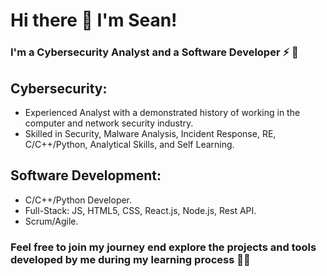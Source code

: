 # Hi there 👋  I'm Sean!
### I'm a Cybersecurity Analyst and a Software Developer ⚡ 🤙 

## Cybersecurity:

* Experienced Analyst with a demonstrated history of working in the computer and network security industry.
* Skilled in Security, Malware Analysis, Incident Response, RE, C/C++/Python, Analytical Skills, and Self Learning. 

## Software Development:

* C/C++/Python Developer.
* Full-Stack: JS, HTML5, CSS, React.js, Node.js, Rest API.
* Scrum/Agile.



### Feel free to join my journey end explore the projects and tools developed by me during my learning process 🌊🤙

<!--
**seanshx/seanshx** is a ✨ _special_ ✨ repository because its `README.md` (this file) appears on your GitHub profile.

Here are some ideas to get you started:

- 🔭 I’m currently working on ...
- 🌱 I’m currently learning ...
- 👯 I’m looking to collaborate on ...
- 🤔 I’m looking for help with ...
- 💬 Ask me about ...
- 📫 How to reach me: ...
- 😄 Pronouns: ...
- ⚡ Fun fact: ...
-->
